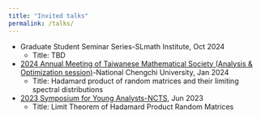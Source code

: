 ```yaml
---
title: "Invited talks"
permalink: /talks/
---
```

- Graduate Student Seminar Series-SLmath Institute, Oct 2024
  - Title: TBD
- [2024 Annual Meeting of Taiwanese Mathematical Society (Analysis & Optimization session)](https://2024tms.tms.org.tw/)-National Chengchi University, Jan 2024
  - Title: Hadamard product of random matrices and their limiting spectral distributions
-	[2023 Symposium for Young Analysts-NCTS](https://ncts.ntu.edu.tw/events_2_detail.php?nid=395), Jun 2023
    - Title: Limit Theorem of Hadamard Product Random Matrices
  
